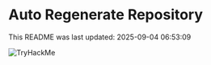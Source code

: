 # Auto Regenerate Repository

This README was last updated: 2025-09-04 06:53:09

 ![TryHackMe](https://tryhackme.com/badge/533634)